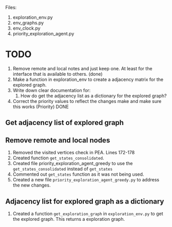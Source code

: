 Files:
1. exploration_env.py
2. env_graphs.py
3. env_clock.py
4. priority_exploration_agent.py

# TODO
1. Remove remote and local notes and just keep one. At least for the interface that is available to others. (done)
3. Make a function in exploration_env to create a adjacency matrix for the explored graph. 
4. Write down clear documentation for:
    1. How do get the adjacency list as a dictionary for the explored graph?
5. Correct the priority values to reflect the changes make and make sure this works (Priority) DONE

## Get adjacency list of explored graph


## Remove remote and local nodes
1. Removed the visited vertices check in PEA. Lines 172-178
2. Created function `get_states_consolidated`.
3. Created file priority_exploration_agent_greedy to use the `get_states_consolidated` instead of `get_states`
4. Commented out `get_states` function as it was not being used.
5. Created a new file `priority_exploration_agent_greedy.py` to address the new changes.

## Adjacency list for explored graph as a dictionary
1. Created a function `get_exploration_graph` in `exploration_env.py` to get the explored graph. This returns a exploration graph.

